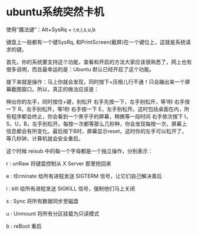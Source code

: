 # ubuntu系统突然卡机



使用“魔法键”：Alt+SysRq + r,e,i,s,u,b

键盘上一般都有一个键SysRq, 和PrintScreen(截屏)在一个键位上，这就是系统请求的键。

首先，你的系统要支持这个功能，查看和开启的方法大家应该很熟悉了，网上也有很多说明，而且最幸运的是：Ubuntu 默认已经开启了这个功能。

接下来就是操作：马上你就会发现，同时按下<Alt>+<SysRq>压根儿行不通！只会蹦出来一个屏幕截图窗口。所以，真正的做法应该是：

伸出你的左手，同时按住<Ctrl>+<Alt>键，别松开
右手先按一下<SysRq>，左手别松开，等1秒
右手按一下 R，左手别松开，等1秒
右手按一下 E，左手别松开。这时包括桌面在内，所有程序都会终止，你会看到一个黑乎乎的屏幕，稍微等一段时间
右手依次按下 I，S，U，B，左手别松开。每按一次都等那么几秒种，你会发现每按一次，屏幕上信息都会有所变化。最后按下B时，屏幕显示reset，这时你的左手可以松开了，等几秒钟，计算机就会安全重启。







这个时候 reisub 中的每一个字母都是一个独立操作，分别表示：

r : unRaw 将键盘控制从 X Server 那里抢回来

e : tErminate 给所有进程发送 SIGTERM 信号，让它们自己解决善后

i : kIll 给所有进程发送 SIGKILL 信号，强制他们马上关闭

s : Sync 将所有数据同步至磁盘

u : Unmount 将所有分区挂载为只读模式

b : reBoot 重启
